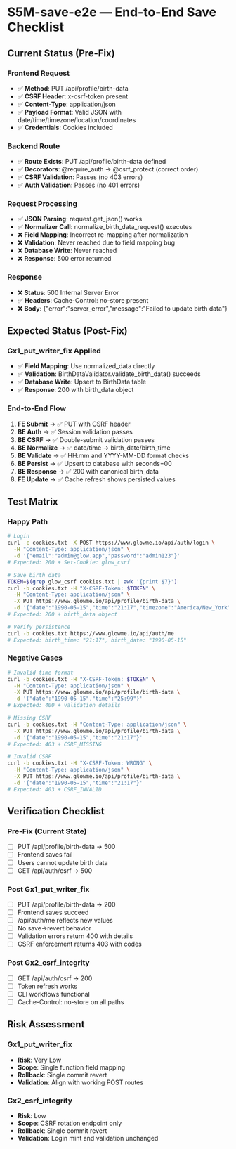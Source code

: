 # S5M-save-e2e — End-to-End Save Checklist

## Current Status (Pre-Fix)

### Frontend Request
- ✅ **Method**: PUT /api/profile/birth-data
- ✅ **CSRF Header**: x-csrf-token present
- ✅ **Content-Type**: application/json
- ✅ **Payload Format**: Valid JSON with date/time/timezone/location/coordinates
- ✅ **Credentials**: Cookies included

### Backend Route
- ✅ **Route Exists**: PUT /api/profile/birth-data defined
- ✅ **Decorators**: @require_auth → @csrf_protect (correct order)
- ✅ **CSRF Validation**: Passes (no 403 errors)
- ✅ **Auth Validation**: Passes (no 401 errors)

### Request Processing
- ✅ **JSON Parsing**: request.get_json() works
- ✅ **Normalizer Call**: normalize_birth_data_request() executes
- ❌ **Field Mapping**: Incorrect re-mapping after normalization
- ❌ **Validation**: Never reached due to field mapping bug
- ❌ **Database Write**: Never reached
- ❌ **Response**: 500 error returned

### Response
- ❌ **Status**: 500 Internal Server Error
- ✅ **Headers**: Cache-Control: no-store present
- ❌ **Body**: {"error":"server_error","message":"Failed to update birth data"}

## Expected Status (Post-Fix)

### Gx1_put_writer_fix Applied
- ✅ **Field Mapping**: Use normalized_data directly
- ✅ **Validation**: BirthDataValidator.validate_birth_data() succeeds
- ✅ **Database Write**: Upsert to BirthData table
- ✅ **Response**: 200 with birth_data object

### End-to-End Flow
1. **FE Submit** → ✅ PUT with CSRF header
2. **BE Auth** → ✅ Session validation passes
3. **BE CSRF** → ✅ Double-submit validation passes  
4. **BE Normalize** → ✅ date/time → birth_date/birth_time
5. **BE Validate** → ✅ HH:mm and YYYY-MM-DD format checks
6. **BE Persist** → ✅ Upsert to database with seconds=00
7. **BE Response** → ✅ 200 with canonical birth_data
8. **FE Update** → ✅ Cache refresh shows persisted values

## Test Matrix

### Happy Path
```bash
# Login
curl -c cookies.txt -X POST https://www.glowme.io/api/auth/login \
  -H "Content-Type: application/json" \
  -d '{"email":"admin@glow.app","password":"admin123"}'
# Expected: 200 + Set-Cookie: glow_csrf

# Save birth data  
TOKEN=$(grep glow_csrf cookies.txt | awk '{print $7}')
curl -b cookies.txt -H "X-CSRF-Token: $TOKEN" \
  -H "Content-Type: application/json" \
  -X PUT https://www.glowme.io/api/profile/birth-data \
  -d '{"date":"1990-05-15","time":"21:17","timezone":"America/New_York"}'
# Expected: 200 + birth_data object

# Verify persistence
curl -b cookies.txt https://www.glowme.io/api/auth/me
# Expected: birth_time: "21:17", birth_date: "1990-05-15"
```

### Negative Cases
```bash
# Invalid time format
curl -b cookies.txt -H "X-CSRF-Token: $TOKEN" \
  -H "Content-Type: application/json" \
  -X PUT https://www.glowme.io/api/profile/birth-data \
  -d '{"date":"1990-05-15","time":"25:99"}'
# Expected: 400 + validation details

# Missing CSRF
curl -b cookies.txt -H "Content-Type: application/json" \
  -X PUT https://www.glowme.io/api/profile/birth-data \
  -d '{"date":"1990-05-15","time":"21:17"}'
# Expected: 403 + CSRF_MISSING

# Invalid CSRF
curl -b cookies.txt -H "X-CSRF-Token: WRONG" \
  -H "Content-Type: application/json" \
  -X PUT https://www.glowme.io/api/profile/birth-data \
  -d '{"date":"1990-05-15","time":"21:17"}'
# Expected: 403 + CSRF_INVALID
```

## Verification Checklist

### Pre-Fix (Current State)
- [ ] PUT /api/profile/birth-data → 500
- [ ] Frontend saves fail
- [ ] Users cannot update birth data
- [ ] GET /api/auth/csrf → 500

### Post Gx1_put_writer_fix
- [ ] PUT /api/profile/birth-data → 200
- [ ] Frontend saves succeed  
- [ ] /api/auth/me reflects new values
- [ ] No save→revert behavior
- [ ] Validation errors return 400 with details
- [ ] CSRF enforcement returns 403 with codes

### Post Gx2_csrf_integrity  
- [ ] GET /api/auth/csrf → 200
- [ ] Token refresh works
- [ ] CLI workflows functional
- [ ] Cache-Control: no-store on all paths

## Risk Assessment

### Gx1_put_writer_fix
- **Risk**: Very Low
- **Scope**: Single function field mapping
- **Rollback**: Single commit revert
- **Validation**: Align with working POST routes

### Gx2_csrf_integrity
- **Risk**: Low  
- **Scope**: CSRF rotation endpoint only
- **Rollback**: Single commit revert
- **Validation**: Login mint and validation unchanged

